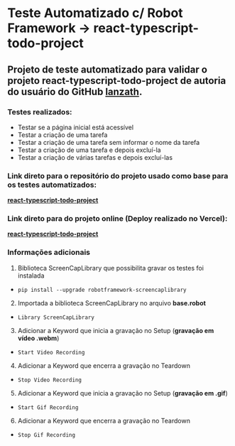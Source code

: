 # Teste Automatizado c/ Robot Framework -> react-typescript-todo-project

## Projeto de teste automatizado para validar o projeto **react-typescript-todo-project** de autoria do usuário do GitHub **[lanzath](https://github.com/lanzath)**.

### Testes realizados:

- Testar se a página inicial está acessível
- Testar a criação de uma tarefa
- Testar a criação de uma tarefa sem informar o nome da tarefa
- Testar a criação de uma tarefa e depois excluí-la
- Testar a criação de várias tarefas e depois excluí-las

### Link direto para o repositório do projeto usado como base para os testes automatizados:

**[react-typescript-todo-project](https://github.com/lanzath/react-typescript-todo-project)**

### Link direto para do projeto online (Deploy realizado no Vercel):

**[react-typescript-todo-project](https://react-todo-git-main-lanzath.vercel.app/~)**

### Informações adicionais

1. Biblioteca ScreenCapLibrary que possibilita gravar os testes foi instalada

- `pip install --upgrade robotframework-screencaplibrary`

2. Importada a biblioteca ScreenCapLibrary no arquivo **base.robot**

- `Library ScreenCapLibrary`

3. Adicionar a Keyword que inicia a gravação no Setup (**gravação em vídeo .webm**)

- `Start Video Recording`

4. Adicionar a Keyword que encerra a gravação no Teardown

- `Stop Video Recording`

5. Adicionar a Keyword que inicia a gravação no Setup (**gravação em .gif**)

- `Start Gif Recording`

6. Adicionar a Keyword que encerra a gravação no Teardown

- `Stop Gif Recording`
